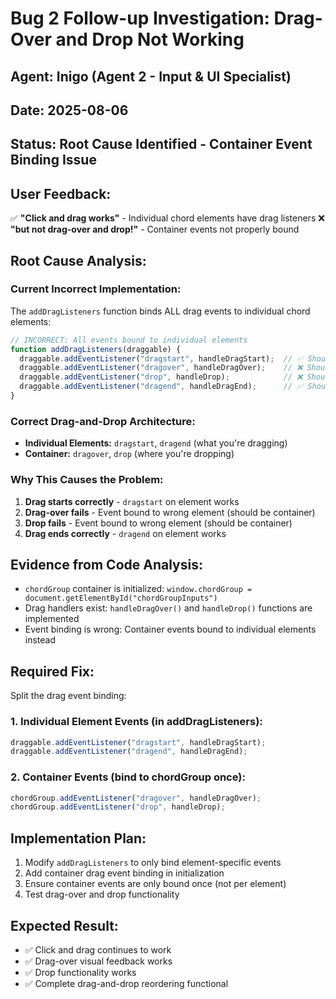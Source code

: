# Bug 2 Follow-up Investigation: Drag-Over and Drop Not Working

## **Agent:** Inigo (Agent 2 - Input & UI Specialist)
## **Date:** 2025-08-06
## **Status:** Root Cause Identified - Container Event Binding Issue

## **User Feedback:**
✅ **"Click and drag works"** - Individual chord elements have drag listeners
❌ **"but not drag-over and drop!"** - Container events not properly bound

## **Root Cause Analysis:**

### **Current Incorrect Implementation:**
The `addDragListeners` function binds ALL drag events to individual chord elements:
```javascript
// INCORRECT: All events bound to individual elements
function addDragListeners(draggable) {
  draggable.addEventListener("dragstart", handleDragStart);  // ✅ Should be on element
  draggable.addEventListener("dragover", handleDragOver);    // ❌ Should be on container
  draggable.addEventListener("drop", handleDrop);            // ❌ Should be on container  
  draggable.addEventListener("dragend", handleDragEnd);      // ✅ Should be on element
}
```

### **Correct Drag-and-Drop Architecture:**
- **Individual Elements:** `dragstart`, `dragend` (what you're dragging)
- **Container:** `dragover`, `drop` (where you're dropping)

### **Why This Causes the Problem:**
1. **Drag starts correctly** - `dragstart` on element works
2. **Drag-over fails** - Event bound to wrong element (should be container)
3. **Drop fails** - Event bound to wrong element (should be container)
4. **Drag ends correctly** - `dragend` on element works

## **Evidence from Code Analysis:**
- `chordGroup` container is initialized: `window.chordGroup = document.getElementById("chordGroupInputs")`
- Drag handlers exist: `handleDragOver()` and `handleDrop()` functions are implemented
- Event binding is wrong: Container events bound to individual elements instead

## **Required Fix:**
Split the drag event binding:

### **1. Individual Element Events (in addDragListeners):**
```javascript
draggable.addEventListener("dragstart", handleDragStart);
draggable.addEventListener("dragend", handleDragEnd);
```

### **2. Container Events (bind to chordGroup once):**
```javascript
chordGroup.addEventListener("dragover", handleDragOver);
chordGroup.addEventListener("drop", handleDrop);
```

## **Implementation Plan:**
1. Modify `addDragListeners` to only bind element-specific events
2. Add container drag event binding in initialization
3. Ensure container events are only bound once (not per element)
4. Test drag-over and drop functionality

## **Expected Result:**
- ✅ Click and drag continues to work
- ✅ Drag-over visual feedback works
- ✅ Drop functionality works
- ✅ Complete drag-and-drop reordering functional
